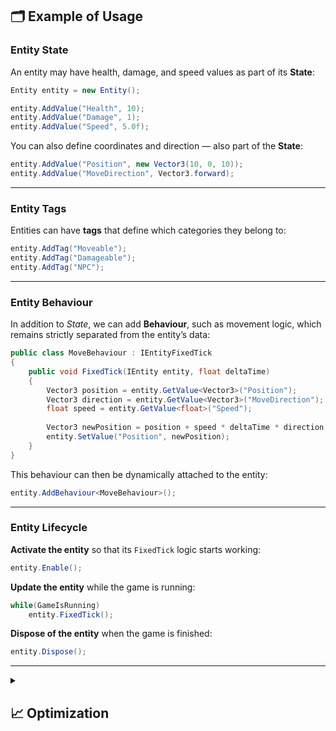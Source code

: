 


## 🗂 Example of Usage

### Entity State

An entity may have health, damage, and speed values as part of its **State**:

```csharp
Entity entity = new Entity();

entity.AddValue("Health", 10);
entity.AddValue("Damage", 1);
entity.AddValue("Speed", 5.0f);
```

You can also define coordinates and direction — also part of the **State**:

```csharp
entity.AddValue("Position", new Vector3(10, 0, 10));
entity.AddValue("MoveDirection", Vector3.forward);
```

---

### Entity Tags

Entities can have **tags** that define which categories they belong to:

```csharp
entity.AddTag("Moveable");
entity.AddTag("Damageable");
entity.AddTag("NPC");
```

---

### Entity Behaviour

In addition to *State*, we can add **Behaviour**, such as movement logic, which remains strictly separated from the
entity’s data:

```csharp
public class MoveBehaviour : IEntityFixedTick
{
    public void FixedTick(IEntity entity, float deltaTime)
    {
        Vector3 position = entity.GetValue<Vector3>("Position");
        Vector3 direction = entity.GetValue<Vector3>("MoveDirection");
        float speed = entity.GetValue<float>("Speed");
        
        Vector3 newPosition = position + speed * deltaTime * direction;
        entity.SetValue("Position", newPosition);
    }
}
```

This behaviour can then be dynamically attached to the entity:

```csharp
entity.AddBehaviour<MoveBehaviour>();
```

---

### Entity Lifecycle

**Activate the entity** so that its `FixedTick` logic starts working:

```csharp
entity.Enable();
```

**Update the entity** while the game is running:

```csharp
while(GameIsRunning)
    entity.FixedTick();
```

**Dispose of the entity** when the game is finished:

```csharp
entity.Dispose();
```

---









<details>
  <summary>
    <h2 id="-optimization"> 📈 Optimization</h2>
    <br>
    </summary>

<br>


Provides a simple workflow for <b>precomputing entity capacities</b> in the Unity Editor.
You can optimize your entity’s size by precomputing the capacity of <b>tags</b>, <b>values</b>, and <b>behaviours</b>.


- [Core Concept](#-core-concept)
- [Unity Quick Start](#-unity-quick-start)
- [CSharp Quick Start](#-csharp-quick-start)
- [Examples of Usage](#-examples-of-usage)
- [Performance](#-performance)


- 
- [Theory]()
    - [Entity]
    - [Tags]
    - [Values]
    - [Behaviours]
    - [Lifecycle]

OPTIMIZATION





## 💡 Core Concept

At the core of all entities lies the **Entity-State-Behaviour (ESB)** pattern.
The idea of the **ESB** pattern is that any object, system, or AI can be represented as an **Entity** with a
**composition** of data (**State**) and logic (**Behaviour**), but with a strict separation between them.

Since State and Behaviour are strictly separated, this makes it possible to **reuse components** and **modify the
structure of a game object at runtime**. This approach provides great flexibility and allows for the rapid development
of gameplay interactions.

- **Entity** — a container that holds collections of data and logic.
- **State** — a data map that defines the parameters of an entity.
- **Behaviour** — a set of controllers that operate on the entity’s *State* they are attached to.

![EntityStateBehaviour.png](../../Images/ESBPattern.png)

---




## 🚀 Unity Quick Start

Below is the process for quickly creating a character entity in Unity:

#### 1. Create a new `GameObject`

<img width="360" height="255" alt="GameObject creation" src="https://github.com/user-attachments/assets/463a721f-e50d-4cb7-86be-a5d50a6bfa17" />

#### 2. Add `Entity` Component to the GameObject

<img width="464" height="346" alt="Entity component" src="https://github.com/user-attachments/assets/f74644ba-5858-4857-816e-ea47eed0e913" />

#### 3. Create `MoveBehaviour` for your entity

```csharp
// Controller that moves entity by its direction
public sealed class MoveBehaviour : IEntityInit, IEntityFixedTick
{
    private Transform _transform;
    private IValue<float> _moveSpeed;
    private IValue<Vector3> _moveDirection;

    // Called when MonoBehaviour.Start() is invoked
    public void Init(IEntity entity)
    {
        _transform = entity.GetValue<Transform>("Transform");
        _moveSpeed = entity.GetValue<IValue<float>>("MoveSpeed");
        _moveDirection = entity.GetValue<IValue<Vector3>>("MoveDirection");
    }

    // Called when MonoBehaviour.FixedUpdate() is invoked
    public void FixedTick(IEntity entity, float deltaTime)
    {
        Vector3 direction = _moveDirection.Value;
        if (direction != Vector3.zero) 
            _transform.position += _moveSpeed.Value * deltaTime * direction;
    }
}
```

#### 4. Create `CharacterInstaller` script

 ```csharp
//Populates entity with tags, values and behaviours
public sealed class CharacterInstaller : SceneEntityInstaller
{
    [SerializeField] private Transform _transform;
    [SerializeField] private Const<float> _moveSpeed = 5.0f; //Immutable variable
    [SerializeField] private ReactiveVariable<Vector3> _moveDirection; //Mutable variable with subscription

    public override void Install(IEntity entity)
    {
        //Add tags to a character
        entity.AddTag("Character");
        entity.AddTag("Moveable");

        //Add properties to a character
        entity.AddValue("Transform", _transform);
        entity.AddValue("MoveSpeed", _moveSpeed);
        entity.AddValue("MoveDirection", _moveDirection);
        
        //Add behaviours to a character
        entity.AddBehaviour<MoveBehaviour>();
    }
}
```

#### 5. Attach `CharacterInstaller` script to the GameObject

<img width="464" height="153" alt="изображение" src="https://github.com/user-attachments/assets/1967b1d8-b6b7-41c7-85db-5d6935f6443e" />

#### 6. Drag & drop `CharacterInstaller` into `installers` field of the entity

<img width="464" height="" alt="изображение" src="../../Images/SceneEntity%20Attach%20Installer.png" />

#### 7. Enter `PlayMode` and check your character movement!

---

## ⚡ CSharp Quick Start

Below is the process for quickly creating an entity in plain C#

#### 1. Create a new entity

```csharp
//Create a new entity
IEntity entity = new Entity("Character");

//Add tags
entity.AddTag("Moveable");

//Add properties
entity.AddValue("Position", new ReactiveVariable<Vector3>());
entity.AddValue("MoveSpeed", new Const<float>(3.5f));
entity.AddValue("MoveDirection", new ReactiveVariable<Vector3>());
```

#### 2. Create `MoveBehaviour` for the entity

```csharp
//Controller that moves entity by its direction
public sealed class MoveBehaviour : IEntityInit, IEntityTick
{
    private IVariable<Vector3> _position;
    private IValue<float> _moveSpeed;
    private IValue<Vector3> _moveDirection;

    //Called when Entity.Init()
    public void Init(IEntity entity)
    {
        _position = entity.GetValue<IVariable<Vector3>>("Position");
        _moveSpeed = entity.GetValue<IValue<float>>("MoveSpeed");
        _moveDirection = entity.GetValue<IValue<Vector3>>("MoveDirection");
    }

    //Called when Entity.OnUpdate()
    public void Tick(IEntity entity, float deltaTime)
    {
        Vector3 direction = _moveDirection.Value;
        if (direction != Vector3.zero) 
            _position.Value += _moveSpeed.Value * deltaTime * direction;
    }
}
```

#### 3. Add `MoveBehaviour` to the entity

```csharp
entity.AddBehaviour<MoveBehaviour>();
```

#### 4. Initialize the entity when game is loading

```csharp
//Calls IEntityInit
entity.Init();
```

#### 5. Enable the entity when game is started

```csharp
//Enable entity for updates
//Calls IEntityEnable
entity.Enable(); 
```

#### 6. Update the entity while a game is running

```csharp
const float deltaTime = 0.02f;

while(_isGameRunning)
{ 
   //Calls IEntityTick
   entity.Tick(deltaTime); 
}
```

#### 7. When game is finished disable the entity

```csharp
//Disable entity for updates
//Calls IEntityDisable
character.Disable();
```

#### 8. Dispose the entity when unloading game resources

```csharp
//Dispose entity resources
//Calls IEntityDispose
entity.Dispose();
```

---



## 🏗 Key Concepts

### IEntityInstaller

- Базовый интерфейс для конфигурации сущности.
- Определяет метод:

!!!
void Install(IEntity entity);
!!!

- Используется для добавления тегов, значений и поведения в сущность.

### SceneEntityInstaller

- Абстрактный `MonoBehaviour`.
- Применяется, если сущность существует в **сцене Unity**.
- Позволяет привязывать сценовые зависимости (`Transform`, `Animator`, `AudioSource` и т.д.).
- Поддерживает `OnValidate` для обновления конфигурации в редакторе.

### ScriptableEntityInstaller

- Абстрактный `ScriptableObject`.
- Предназначен для **переиспользуемых конфигураций**, которые можно применять к множеству сущностей.
- Не зависит от конкретной сцены и может использоваться как "глобальный шаблон" установки.

### Generic Installers

- `SceneEntityInstaller<E>` и `ScriptableEntityInstaller<E>`
- Обеспечивают **строгую типизацию** и устраняют необходимость ручного кастинга.
- Применяются, если требуется доступ к специфическим свойствам конкретного типа сущности.

---

## 🔄 Lifecycle

1. **Install**

- Вызывается при инициализации сущности.
- Добавляет теги, значения, поведение или подписки.
- Пример:

!!!
entity.AddValue("MoveSpeed", 5.0f);
!!!

2. **Uninstall** *(опционально)*

- Вызывается при уничтожении или отключении сущности.
- Используется для очистки ресурсов, отписки от событий и высвобождения зависимостей.
- По умолчанию не реализован.

---



## 📝 Notes

- **Entity Configuration** – Encapsulates setup routines for entities.
- **Strongly-Typed Option** – `IEntityInstaller<E>` allows type-safe configuration.
- **Composable** – Multiple installers can be applied to the same entity.
- **Integration** – Works in both runtime and editor simulation workflows.
- `IEntityInstaller` is intended for configuring or initializing entities before or during their lifecycle.
- `IEntityInstaller<E>` is useful when the installer is specific to a particular entity type.

## 📝 Notes

- **Scene Configuration** – Attach to a GameObject to configure entities in the scene.
- **Editor Support** – Automatically refreshes when properties are changed in the Inspector.
- **Runtime Installation** – Applies configuration and behaviors during runtime.
- **Strongly-Typed Option** – `SceneEntityInstaller<E>` ensures type-safe installation for specific entity types.
- Supports editor workflows via `OnValidate` to refresh previews or dependent systems.
- Can be combined with other installers or entity behaviors to modularly set up complex entities.
- `SceneEntityInstaller` is intended for configuring or initializing entities **directly in the Unity scene**.
- `SceneEntityInstaller<E>` is useful when the installer is specific to a particular entity type.

## 📝 Notes

- **Shared Configuration** – Use `ScriptableEntityInstaller` for reusable entity setup logic across multiple entities.
- **Strongly-Typed Option** – `ScriptableEntityInstaller<E>` ensures type-safe installation for specific entity types.
- **Runtime & Edit-Time Support** – Can be used in both runtime and editor contexts.
- **Modular** – Can be combined with other installers or entity behaviors to create complex, composable setups.
- `ScriptableEntityInstaller` is intended for **shared and reusable entity configuration**.
- `ScriptableEntityInstaller<E>` is useful when the installer targets a specific entity type.



Each behaviour can handle different events of the entity:

## Lifecycle Events

| Event       | Purpose                                                    |
|-------------|------------------------------------------------------------|
| `Init`      | Initialization of the behaviour when the entity is created |
| `Enable`    | Activating the entity on the scene or in a pool            |
| `Disable`   | Deactivating the entity and returning it to the pool       |
| `Tick`      | Updates every frame (logic, state)                         |
| `FixedTick` | Physics and game mechanics updates with a fixed timestep   |
| `LateTick`  | Updates after rendering (e.g., UI)                         |
| `Dispose`   | Releasing entity resources when it is destroyed            |


BAKING


### What is Baking?

In the context of `SceneEntityBaker`, **Baking** is the process of taking a **GameObject** from a Unity scene and converting it into a fully configured **entity**.

Baking can be thought of as **overriding factory defaults**. The `ScriptableEntityFactory<E>` provides default properties for an entity (e.g., health, damage, stats). During baking, a `SceneEntityBaker` can:

- Customize these properties for the specific GameObject.
- Apply scene-specific values.
- Optionally destroy the GameObject after baking.

Additionally, **the Baker itself implements the `IEntityFactory<E>` interface**, meaning it can act as a factory directly, allowing code to create entities either via the assigned factory or via baking logic.

This allows you to reuse factory defaults while still customizing entities directly in the scene without manually changing the factory itself.

## Key Features

- **Generic and non-generic versions**: Supports both specific entity types (`SceneEntityBaker<E>`) and a shortcut for general `IEntity` (`SceneEntityBaker`).
- **Factory-based entity creation**: Uses `ScriptableEntityFactory<E>` to instantiate entities, ensuring consistent creation logic.
- **Baker as a factory**: Can be used as an `IEntityFactory<E>` itself, providing flexible entity creation directly from the Baker.
- **Customizable entity setup**: Subclasses implement `Install(E entity)` to configure baked entities with scene-specific data.
- **Automatic GameObject cleanup**: Optionally destroys the GameObject after baking to avoid leftover objects in the scene.
- **Batch baking support**:
  - Bake all entities in the current scene.
  - Bake all entities under a specific `GameObject`.
  - Bake all entities in a specific `Scene`.
  - Bake directly into an existing `ICollection<E>` to reuse memory or append results.
- **Active/inactive inclusion**: Can optionally include inactive GameObjects when searching for bakers.
- **Editor-friendly**: Inspector fields allow configuring destruction behavior and linking the factory directly in the Unity Editor.

